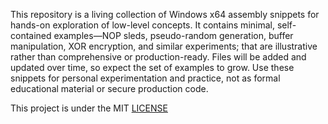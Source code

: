 This repository is a living collection of Windows x64 assembly snippets for hands-on exploration of low-level concepts. It contains minimal, self-contained examples—NOP sleds, pseudo-random generation, buffer manipulation, XOR encryption, and similar experiments; that are illustrative rather than comprehensive or production-ready. Files will be added and updated over time, so expect the set of examples to grow. Use these snippets for personal experimentation and practice, not as formal educational material or secure production code.

This project is under the MIT [LICENSE](LICENSE)